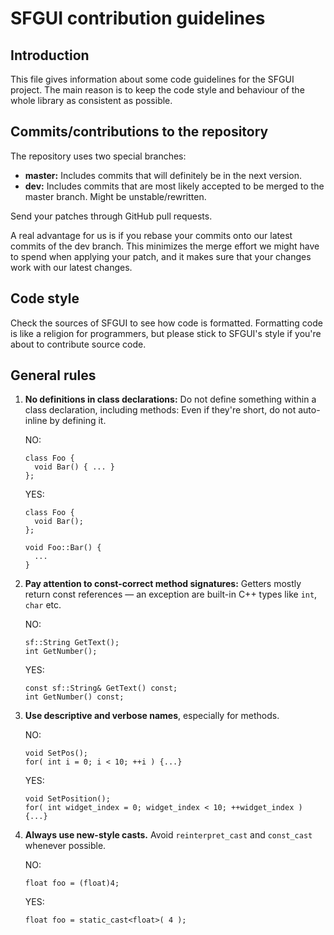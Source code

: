 # SFGUI contribution guidelines

## Introduction

This file gives information about some code guidelines for the SFGUI project.
The main reason is to keep the code style and behaviour of the whole library as
consistent as possible.

## Commits/contributions to the repository

The repository uses two special branches:

  * **master:** Includes commits that will definitely be in the next version.
  * **dev:** Includes commits that are most likely accepted to be merged to the
    master branch. Might be unstable/rewritten.

Send your patches through GitHub pull requests.

A real advantage for us is if you rebase your commits onto our latest commits
of the dev branch. This minimizes the merge effort we might have to spend when
applying your patch, and it makes sure that your changes work with our latest
changes.

## Code style

Check the sources of SFGUI to see how code is formatted. Formatting code is
like a religion for programmers, but please stick to SFGUI's style if you're
about to contribute source code.

## General rules

  1. **No definitions in class declarations:** Do not define something within a
     class declaration, including methods: Even if they're short, do not
     auto-inline by defining it.

     NO:

     ```
     class Foo {
       void Bar() { ... }
     };
     ```

     YES:

     ```
     class Foo {
       void Bar();
     };

     void Foo::Bar() {
       ...
     }
     ```

  2. **Pay attention to const-correct method signatures:** Getters mostly
     return const references — an exception are built-in C++ types like `int`,
     `char` etc.

     NO:

     ```
     sf::String GetText();
     int GetNumber();
     ```

     YES:

     ```
     const sf::String& GetText() const;
     int GetNumber() const;
     ```

  3. **Use descriptive and verbose names**, especially for methods.

     NO:

     ```
     void SetPos();
     for( int i = 0; i < 10; ++i ) {...}
     ```

     YES:

     ```
     void SetPosition();
     for( int widget_index = 0; widget_index < 10; ++widget_index ) {...}
     ```

  4. **Always use new-style casts.** Avoid `reinterpret_cast` and `const_cast`
     whenever possible.

     NO:

     ```
     float foo = (float)4;
     ```

     YES:

     ```
     float foo = static_cast<float>( 4 );
     ```
